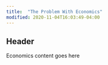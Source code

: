 ```yaml
---
title:  "The Problem With Economics"
modified: 2020-11-04T16:03:49-04:00
---
```

## Header

Economics content goes here
